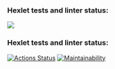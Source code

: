 ### Hexlet tests and linter status:

<!-- codeclimate -->
<a href="https://codeclimate.com/github/naveuz/project-lvl1-s98/maintainability"><img src="https://api.codeclimate.com/v1/badges/28cc9f2a226aa8057a0d/maintainability" /></a>

### Hexlet tests and linter status:
[![Actions Status](https://github.com/burchik017/frontend-project-lvl1/workflows/hexlet-check/badge.svg)](https://github.com/burchik017/frontend-project-lvl1/actions)
[![Maintainability](https://api.codeclimate.com/v1/badges/a99a88d28ad37a79dbf6/maintainability)](https://codeclimate.com/github/codeclimate/codeclimate/maintainability)
